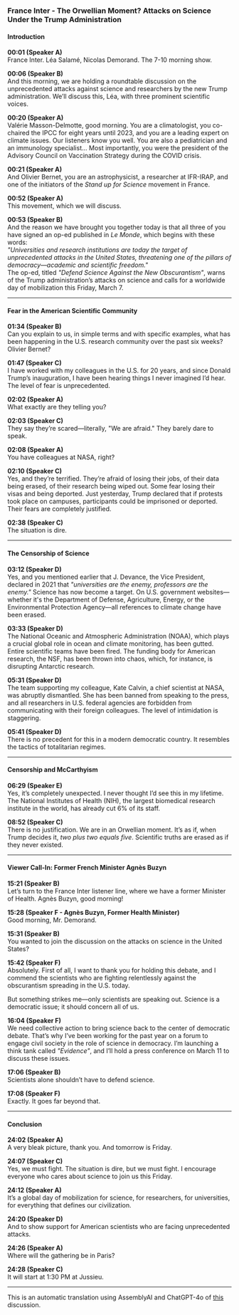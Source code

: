 
### **France Inter - The Orwellian Moment? Attacks on Science Under the Trump Administration**

#### **Introduction**
**00:01 (Speaker A)**  
France Inter. Léa Salamé, Nicolas Demorand. The 7-10 morning show.  

**00:06 (Speaker B)**  
And this morning, we are holding a roundtable discussion on the unprecedented attacks against science and researchers by the new Trump administration. We’ll discuss this, Léa, with three prominent scientific voices.  

**00:20 (Speaker A)**  
Valérie Masson-Delmotte, good morning. You are a climatologist, you co-chaired the IPCC for eight years until 2023, and you are a leading expert on climate issues. Our listeners know you well. You are also a pediatrician and an immunology specialist… Most importantly, you were the president of the Advisory Council on Vaccination Strategy during the COVID crisis.  

**00:21 (Speaker A)**  
And Olivier Bernet, you are an astrophysicist, a researcher at IFR-IRAP, and one of the initiators of the *Stand up for Science* movement in France.  

**00:52 (Speaker A)**  
This movement, which we will discuss.  

**00:53 (Speaker B)**  
And the reason we have brought you together today is that all three of you have signed an op-ed published in *Le Monde*, which begins with these words:  
*"Universities and research institutions are today the target of unprecedented attacks in the United States, threatening one of the pillars of democracy—academic and scientific freedom."*  
The op-ed, titled *"Defend Science Against the New Obscurantism"*, warns of the Trump administration’s attacks on science and calls for a worldwide day of mobilization this Friday, March 7.  

---

#### **Fear in the American Scientific Community**
**01:34 (Speaker B)**  
Can you explain to us, in simple terms and with specific examples, what has been happening in the U.S. research community over the past six weeks? Olivier Bernet?  

**01:47 (Speaker C)**  
I have worked with my colleagues in the U.S. for 20 years, and since Donald Trump’s inauguration, I have been hearing things I never imagined I’d hear. The level of fear is unprecedented.  

**02:02 (Speaker A)**  
What exactly are they telling you?  

**02:03 (Speaker C)**  
They say they’re scared—literally, "We are afraid." They barely dare to speak.  

**02:08 (Speaker A)**  
You have colleagues at NASA, right?  

**02:10 (Speaker C)**  
Yes, and they’re terrified. They’re afraid of losing their jobs, of their data being erased, of their research being wiped out. Some fear losing their visas and being deported. Just yesterday, Trump declared that if protests took place on campuses, participants could be imprisoned or deported. Their fears are completely justified.  

**02:38 (Speaker C)**  
The situation is dire.  

---

#### **The Censorship of Science**
**03:12 (Speaker D)**  
Yes, and you mentioned earlier that J. Devance, the Vice President, declared in 2021 that *"universities are the enemy, professors are the enemy."* Science has now become a target. On U.S. government websites—whether it's the Department of Defense, Agriculture, Energy, or the Environmental Protection Agency—all references to climate change have been erased.  

**03:33 (Speaker D)**  
The National Oceanic and Atmospheric Administration (NOAA), which plays a crucial global role in ocean and climate monitoring, has been gutted. Entire scientific teams have been fired. The funding body for American research, the NSF, has been thrown into chaos, which, for instance, is disrupting Antarctic research.  

**05:31 (Speaker D)**  
The team supporting my colleague, Kate Calvin, a chief scientist at NASA, was abruptly dismantled. She has been banned from speaking to the press, and all researchers in U.S. federal agencies are forbidden from communicating with their foreign colleagues. The level of intimidation is staggering.  

**05:41 (Speaker D)**  
There is no precedent for this in a modern democratic country. It resembles the tactics of totalitarian regimes.  

---

#### **Censorship and McCarthyism**
**06:29 (Speaker E)**  
Yes, it’s completely unexpected. I never thought I’d see this in my lifetime. The National Institutes of Health (NIH), the largest biomedical research institute in the world, has already cut 6% of its staff.  

**08:52 (Speaker C)**  
There is no justification. We are in an Orwellian moment. It’s as if, when Trump decides it, *two plus two equals five*. Scientific truths are erased as if they never existed.  

---

#### **Viewer Call-In: Former French Minister Agnès Buzyn**
**15:21 (Speaker B)**  
Let’s turn to the France Inter listener line, where we have a former Minister of Health. Agnès Buzyn, good morning!  

**15:28 (Speaker F - Agnès Buzyn, Former Health Minister)**  
Good morning, Mr. Demorand.  

**15:31 (Speaker B)**  
You wanted to join the discussion on the attacks on science in the United States?  

**15:42 (Speaker F)**  
Absolutely. First of all, I want to thank you for holding this debate, and I commend the scientists who are fighting relentlessly against the obscurantism spreading in the U.S. today.  

But something strikes me—only scientists are speaking out. Science is a democratic issue; it should concern all of us.  

**16:04 (Speaker F)**  
We need collective action to bring science back to the center of democratic debate. That’s why I’ve been working for the past year on a forum to engage civil society in the role of science in democracy. I’m launching a think tank called *"Evidence"*, and I’ll hold a press conference on March 11 to discuss these issues.  

**17:06 (Speaker B)**  
Scientists alone shouldn’t have to defend science.  

**17:08 (Speaker F)**  
Exactly. It goes far beyond that.  

---

#### **Conclusion**
**24:02 (Speaker A)**  
A very bleak picture, thank you. And tomorrow is Friday.  

**24:07 (Speaker C)**  
Yes, we must fight. The situation is dire, but we must fight. I encourage everyone who cares about science to join us this Friday.  

**24:12 (Speaker A)**  
It’s a global day of mobilization for science, for researchers, for universities, for everything that defines our civilization.  

**24:20 (Speaker D)**  
And to show support for American scientists who are facing unprecedented attacks.  

**24:26 (Speaker A)**  
Where will the gathering be in Paris?  

**24:28 (Speaker C)**  
It will start at 1:30 PM at Jussieu.  

---

This is an automatic translation using AssemblyAI and ChatGPT-4o of [this](https://www.youtube.com/watch?v=krmh29s5AJQ) discussion.
